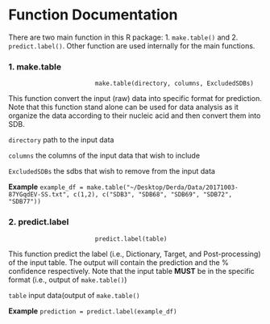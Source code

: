 # Function Documentation

There are two main function in this R package: 1. `make.table()` and 2. `predict.label()`. Other function are used internally for the main functions.

### 1. make.table
                            make.table(directory, columns, ExcludedSDBs)

This function convert the input (raw) data into specific format for prediction. Note that this function stand alone can be used for data analysis as it organize the data according to their nucleic acid and then convert them into SDB. 

`directory` path to the input data

`columns` the columns of the input data that wish to include

`ExcludedSDBs` the sdbs that wish to remove from the input data

**Example**
`example_df = make.table("~/Desktop/Derda/Data/20171003-87YGqdEV-SS.txt", c(1,2), c("SDB3", "SDB68", "SDB69", "SDB72", "SDB77"))`


### 2. predict.label
                            predict.label(table)

This function predict the label (i.e., Dictionary, Target, and Post-processing) of the input table. The output will contain the prediction and the % confidence respectively. Note that the input table **MUST** be in the specific format (i.e., output of `make.table()`)

`table` input data(output of `make.table()`

**Example**
`prediction = predict.label(example_df)`

